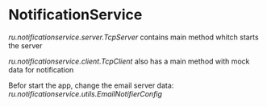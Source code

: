 # NotificationService

<i>ru.notificationservice.server.TcpServer</i> contains main method whitch starts the server

<i>ru.notificationservice.client.TcpClient</i> also has a main method with mock data for notification

Befor start the app, change the email server data:<br>
<i>ru.notificationservice.utils.EmailNotifierConfig</i>

